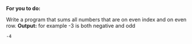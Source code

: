 **For you to do:**

Write a program that sums all numbers that are on even index and on even row.
**Output:**
for example -3 is both negative and odd

```
-4
```